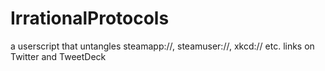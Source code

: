 IrrationalProtocols
===================

a userscript that untangles steamapp://, steamuser://, xkcd:// etc. links on Twitter and TweetDeck
